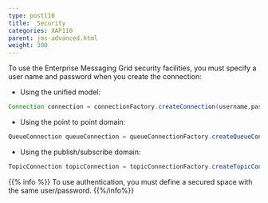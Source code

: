 ```yaml
---
type: post110
title:  Security
categories: XAP110
parent: jms-advanced.html
weight: 300
---
```



To use the Enterprise Messaging Grid security facilities, you must specify a user name and password when you create the connection:

- Using the unified model:


```java
Connection connection = connectionFactory.createConnection(username,password);
```

- Using the point to point domain:


```java
QueueConnection queueConnection = queueConnectionFactory.createQueueConnection(username,password);
```

- Using the publish/subscribe domain:


```java
TopicConnection topicConnection = topicConnectionFactory.createTopicConnection(username,password);
```

{{% info %}}
To use authentication, you must define a secured space with the same user/password.
{{%/info%}}
